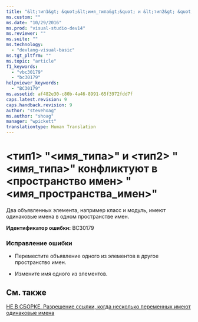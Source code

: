 ```yaml
---
title: "&lt;тип1&gt; &quot;&lt;имя_типа&gt;&quot; и &lt;тип2&gt; &quot;&lt;имя_типа&gt;&quot; конфликтуют в &lt;пространство имен&gt; &quot;&lt;имя_пространства_имен&gt;&quot; | Microsoft Docs"
ms.custom: ""
ms.date: "10/29/2016"
ms.prod: "visual-studio-dev14"
ms.reviewer: ""
ms.suite: ""
ms.technology: 
  - "devlang-visual-basic"
ms.tgt_pltfrm: ""
ms.topic: "article"
f1_keywords: 
  - "vbc30179"
  - "bc30179"
helpviewer_keywords: 
  - "BC30179"
ms.assetid: af482e30-c80b-4a46-8991-65f3972fdd7f
caps.latest.revision: 9
caps.handback.revision: 9
author: "stevehoag"
ms.author: "shoag"
manager: "wpickett"
translationtype: Human Translation
---
```

# &lt;тип1&gt; &quot;&lt;имя_типа&gt;&quot; и &lt;тип2&gt; &quot;&lt;имя_типа&gt;&quot; конфликтуют в &lt;пространство имен&gt; &quot;&lt;имя_пространства_имен&gt;&quot;
Два объявленных элемента, например класс и модуль, имеют одинаковые имена в одном пространстве имен.  
  
 **Идентификатор ошибки:** BC30179  
  
### Исправление ошибки  
  
-   Переместите объявление одного из элементов в другое пространство имен.  
  
-   Измените имя одного из элементов.  
  
## См. также  
 [НЕ В СБОРКЕ. Разрешение ссылки, когда несколько переменных имеют одинаковые имена](http://msdn.microsoft.com/ru-ru/9601e39f-1911-44e1-ace5-3f6e090408b9)